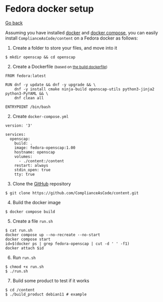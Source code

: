 # Fedora docker setup

[Go back](../index.md)

<div class="row row-cols-md-2"><div>

Assuming you have installed [docker](/operating-systems/others/virtualization/docker/index.md) and [docker compose](/operating-systems/others/virtualization/docker/index.md#docker-compose-plugin), you can easily install `ComplianceAsCode/content` on a Fedora docker as follows:

1. Create a folder to store your files, and move into it

```shell!
$ mkdir openscap && cd openscap
```

2. Create a Dockerfile <small>(based on [the build dockerfile](https://github.com/ComplianceAsCode/content/blob/master/Dockerfiles/fedora))</small>

```dockerfile!
FROM fedora:latest

RUN dnf -y update && dnf -y upgrade && \
    dnf -y install cmake ninja-build openscap-utils python3-jinja2 python3-PyYAML && \
    dnf clean all

ENTRYPOINT /bin/bash
```

2. Create `docker-compose.yml`

```yaml!
version: '3'

services:
  openscap:
    build: .
    image: fedora-openscap:1.00
    hostname: openscap
    volumes:
      - ./content:/content
    restart: always
    stdin_open: true
    tty: true
```
</div><div>

3. Clone the [GitHub](https://github.com/ComplianceAsCode/content) repository

```shell!
$ git clone https://github.com/ComplianceAsCode/content.git
```

4. Build the docker image

```shell!
$ docker compose build
```

5. Create a file `run.sh`

```shell!
$ cat run.sh
docker compose up --no-recreate --no-start
docker compose start
id=$(docker ps | grep fedora-openscap | cut -d ' ' -f1)
docker attach $id
```

6. Run `run.sh`

```shell!
$ chmod +x run.sh
$ ./run.sh
```

7. Build some product to test if it works

```shell!
$ cd /content
$ ./build_product debian11 # example
```
</div></div>